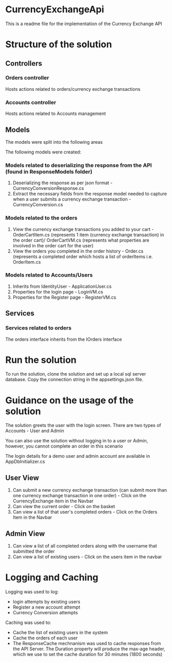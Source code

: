 # CurrencyExchangeApi

This is a readme file for the implementation of the Currency Exchange API

# Structure of the solution
## Controllers
### Orders controller
Hosts actions related to orders/currency exchange transactions
### Accounts controller
Hosts actions related to Accounts management

## Models
The models were split into the following areas 

The following models were created:

### Models related to deserializing the response from the API (found in ResponseModels folder)
1. Deserializing the response as per json format - CurrencyConversionResponse.cs
2. Extract the necessary fields from the response model needed to capture when a user submits a currency exchange transaction - CurrencyConversion.cs

### Models related to the orders
1. View the currency exchange transactions you added to your cart - OrderCartItem.cs (represents 1 item (currency exchange transaction) in the order cart)/ OrderCartVM.cs (represents what properties are involved in the order cart for the user)
2. View the orders you completed in the order history - Order.cs (represents a completed order which hosts a list of orderItems i.e. OrderItem.cs

### Models related to Accounts/Users
1. Inherits from IdentityUser - ApplicationUser.cs
2. Properties for the login page - LoginVM.cs
3. Properties for the Register page - RegisterVM.cs

## Services
### Services related to orders
The orders interface inherits from the IOrders interface

# Run the solution
To run the solution, clone the solution and set up a local sql server database. Copy the connection string in the appsettings.json file. 

# Guidance on the usage of the solution
The solution greets the user with the login screen. There are two types of Accounts - User and Admin

You can also use the solution without logging in to a user or Admin, however, you cannot complete an order in this scenario

The login details for a demo user and admin account are available in AppDbInitializer.cs

## User View
1. Can submit a new currency exchange transaction (can submit more than one currency exchange transaction in one order) - Click on the CurrencyExchange item in the Navbar
2. Can view the current order - Click on the basket
3. Can view a list of that user's completed orders - Click on the Orders Item in the Navbar

## Admin View
1. Can view a list of all completed orders along with the username that submitted the order
2. Can view a list of existing users - Click on the users item in the navbar

# Logging and Caching

Logging was used to log:
* login attempts by existing users
* Register a new account attempt
* Currency Conversion attempts

Caching was used to:
* Cache the list of existing users in the system
* Cache the orders of each user
* The ResponseCache mechnanism was used to cache responses from the API Server. The Duration property will produce the max-age header, which we use to set the cache duration for 30 minutes (1800 seconds)








